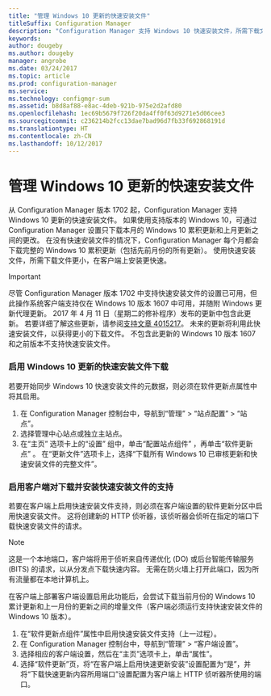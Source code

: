 ```yaml
---
title: "管理 Windows 10 更新的快速安装文件"
titleSuffix: Configuration Manager
description: "Configuration Manager 支持 Windows 10 快速安装文件，所需下载文件更小，在客户端上安装速度更快。"
keywords: 
author: dougeby
ms.author: dougeby
manager: angrobe
ms.date: 03/24/2017
ms.topic: article
ms.prod: configuration-manager
ms.service: 
ms.technology: configmgr-sum
ms.assetid: b8d8af88-e8ac-4deb-921b-975e2d2afd80
ms.openlocfilehash: 1ec69b5679f726f20da4ff0f63d9271e5d06cee3
ms.sourcegitcommit: c236214b2fcc13dae7bad96d7fb33f692868191d
ms.translationtype: HT
ms.contentlocale: zh-CN
ms.lasthandoff: 10/12/2017
---
```

# <a name="manage-express-installation-files-for-windows-10-updates"></a>管理 Windows 10 更新的快速安装文件
从 Configuration Manager 版本 1702 起，Configuration Manager 支持 Windows 10 更新的快速安装文件。 如果使用支持版本的 Windows 10，可通过 Configuration Manager 设置只下载本月的 Windows 10 累积更新和上月更新之间的更改。 在没有快速安装文件的情况下，Configuration Manager 每个月都会下载完整的 Windows 10 累积更新（包括先前月份的所有更新）。 使用快速安装文件，所需下载文件更小，在客户端上安装更快速。

> [!IMPORTANT]
> 尽管 Configuration Manager 版本 1702 中支持快速安装文件的设置已可用，但此操作系统客户端支持仅在 Windows 10 版本 1607 中可用，并随附 Windows 更新代理更新。 2017 年 4 月 11 日（星期二的修补程序）发布的更新中包含此更新。 若要详细了解这些更新，请参阅[支持文章 4015217](http://support.microsoft.com/kb/4015217)。 未来的更新将利用此快速安装文件，以获得更小的下载文件。 不包含此更新的 Windows 10 版本 1607 和之前版本不支持快速安装文件。


### <a name="to-enable-the-download-of-express-installation-files-for-windows-10-updates"></a>启用 Windows 10 更新的快速安装文件下载
若要开始同步 Windows 10 快速安装文件的元数据，则必须在软件更新点属性中将其启用。
1.  在 Configuration Manager 控制台中，导航到“管理” > “站点配置” > “站点”。
2.  选择管理中心站点或独立主站点。
3.  在“主页”  选项卡上的“设置”  组中，单击“配置站点组件” ，再单击“软件更新点” 。 在“更新文件”选项卡上，选择“下载所有 Windows 10 已审核更新和快速安装文件的完整文件”。

### <a name="to-enable-support-for-clients-to-download-and-install-express-installation-files"></a>启用客户端对下载并安装快速安装文件的支持
若要在客户端上启用快速安装文件支持，则必须在客户端设置的软件更新分区中启用快速安装文件。 这将创建新的 HTTP 侦听器，该侦听器会侦听在指定的端口下载快速安装文件的请求。

> [!NOTE]    
> 这是一个本地端口，客户端将用于侦听来自传递优化 (DO) 或后台智能传输服务 (BITS) 的请求，以从分发点下载快速内容。 无需在防火墙上打开此端口，因为所有流量都在本地计算机上。

在客户端上部署客户端设置启用此功能后，会尝试下载当前月份的 Windows 10 累计更新和上一月份的更新之间的增量文件（客户端必须运行支持快速安装文件的 Windows 10 版本）。
1.  在“软件更新点组件”属性中启用快速安装文件支持（上一过程）。
2.  在 Configuration Manager 控制台中，导航到“管理” > “客户端设置”。
3.  选择相应的客户端设置，然后在“主页”选项卡上，单击“属性”。
4.  选择“软件更新”页，将“在客户端上启用快速更新安装”设置配置为“是”，并将“下载快速更新内容所用端口”设置配置为客户端上 HTTP 侦听器所使用的端口。
